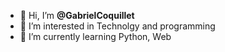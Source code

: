 - 👋 Hi, I’m <b>@GabrielCoquillet</b>
- 👀 I’m interested in Technolgy and programming
- 🌱 I’m currently learning Python, Web
<!---
GabrielCoq/GabrielCoq is a ✨ special ✨ repository because its `README.md` (this file) appears on your GitHub profile.
You can click the Preview link to take a look at your changes.
--->
